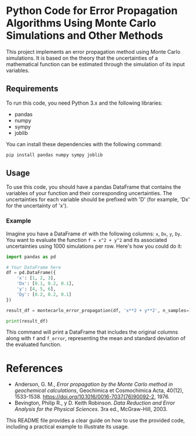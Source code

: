 # Python Code for Error Propagation Algorithms Using Monte Carlo Simulations and Other Methods

This project implements an error propagation method using Monte Carlo simulations. It is based on the theory that the uncertainties of a mathematical function can be estimated through the simulation of its input variables.

## Requirements

To run this code, you need Python 3.x and the following libraries:

- pandas
- numpy
- sympy
- joblib

You can install these dependencies with the following command:

```bash
pip install pandas numpy sympy joblib
```

## Usage

To use this code, you should have a pandas DataFrame that contains the variables of your function and their corresponding uncertainties. The uncertainties for each variable should be prefixed with 'D' (for example, 'Dx' for the uncertainty of 'x').

### Example

Imagine you have a DataFrame `df` with the following columns: `x`, `Dx`, `y`, `Dy`. You want to evaluate the function `f = x^2 + y^2` and its associated uncertainties using 1000 simulations per row. Here's how you could do it:

```python
import pandas as pd

# Your DataFrame here
df = pd.DataFrame({
    'x': [1, 2, 3],
    'Dx': [0.1, 0.2, 0.1],
    'y': [4, 5, 6],
    'Dy': [0.2, 0.2, 0.1]
})

result_df = montecarlo_error_propagation(df, 'x**2 + y**2', n_samples=1000)

print(result_df)
```

This command will print a DataFrame that includes the original columns along with `f` and `f_error`, representing the mean and standard deviation of the evaluated function.

# References

* Anderson, G. M., *Error propagation by the Monte Carlo method in geochemical calculations*, Geochimica et Cosmochimica Acta, 40(12), 1533-1538. https://doi.org/10.1016/0016-7037(76)90092-2, 1976.
* Bevington, Philip R., y D. Keith Robinson. *Data Reduction and Error Analysis for the Physical Sciences*. 3ra ed., McGraw-Hill, 2003.


This README file provides a clear guide on how to use the provided code, including a practical example to illustrate its usage.

